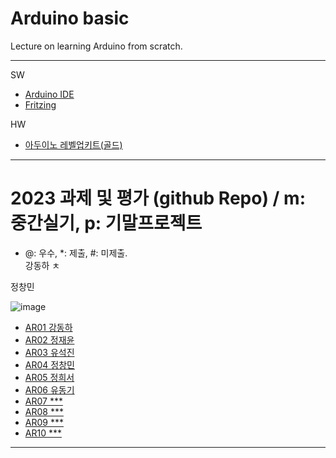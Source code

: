 # Arduino basic
Lecture on learning Arduino from scratch.


---

SW

- [Arduino IDE](https://www.arduino.cc/)
- [Fritzing](http://fritzing.org/download/)

HW

- [아두이노 레벨업키트(골드)](https://www.devicemart.co.kr/goods/view?no=12170416)

---

# 2023 과제 및 평가 (github Repo) / m: 중간실기, p: 기말프로젝트
* @: 우수, *: 제출, #: 미제출.  
강동하
ㅊ

정창민


![image](https://user-images.githubusercontent.com/8246219/222323272-916b2cda-5ede-4932-8352-c760babd8a2c.png)

- [AR01 강동하]()
- [AR02 정재윤]()
- [AR03 유석진]()
- [AR04 정창민]()
- [AR05 정희서]()
- [AR06 유동기]()
- [AR07 ***]()
- [AR08 ***]()
- [AR09 ***]()
- [AR10 ***]()

---




